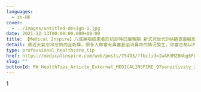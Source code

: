```yaml
---
languages:
  - zh-HK
cover:
  - ../images/untitled-design-1.jpg
date: 2021-12-13T00:00:00.000+08:00
title: 【Medical Inspire】八成鼻咽癌患者於初診時已屬晚期 新式次世代DNA篩查靈敏度高達97
detail: 最近天氣忽冷忽熱而且乾燥，很多人都會有鼻塞甚至流鼻血的情況發生，你會否都以為是感冒或是因轉天氣而誘發的鼻敏感發作？耳鼻喉專科吳耀榮醫生表示，一般過濾性病毒或因過敏所引起的病徵約一星期便會減退，若任何病徵持續超過兩個星期，就需提高警覺並主動前往進行檢查，因為較長期持續的病徵可能跟鼻咽癌有關。
type: professional_healthcare_tip
href: https://medicalinspire.com/web/posts/75493/?fbclid=IwAR3MZBNbg5F8UEcL8IOt5r_mT30vVDErjtnd0MnPP5_SiZ20UKHWfCnxYj0
slug: ""
buttonId: RW_HealthTips_Article_External_MEDICALINSPIRE_97sensitivity_211213
---
```

1